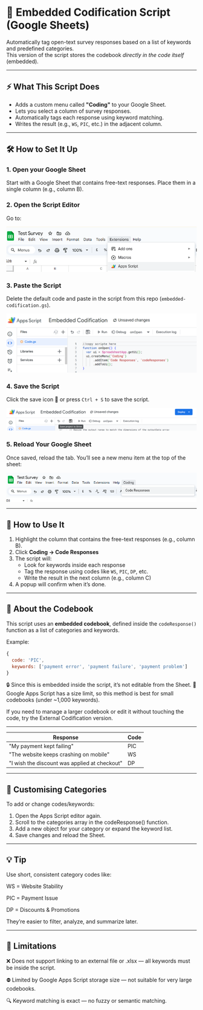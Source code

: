 # 📄 Embedded Codification Script (Google Sheets)

Automatically tag open-text survey responses based on a list of keywords and predefined categories.  
This version of the script stores the codebook *directly in the code itself* (embedded).

---

## ⚡ What This Script Does

- Adds a custom menu called **"Coding"** to your Google Sheet.
- Lets you select a column of survey responses.
- Automatically tags each response using keyword matching.
- Writes the result (e.g., `WS`, `PIC`, etc.) in the adjacent column.

---

## 🛠️ How to Set It Up

### 1. Open your Google Sheet
Start with a Google Sheet that contains free-text responses. Place them in a single column (e.g., column B).

### 2. Open the Script Editor
Go to:

![Open Script Editor](../assets/Step_1_App_Script.png)

### 3. Paste the Script  
Delete the default code and paste in the script from this repo (`embedded-codification.gs`).

![Paste the Script](../assets/Step_2_Copy_Paste.png)

### 4. Save the Script  
Click the save icon 💾 or press `Ctrl + S` to save the script.

![Save the Script](../assets/Step_3_Save_Script.png)

### 5. Reload Your Google Sheet  
Once saved, reload the tab. You’ll see a new menu item at the top of the sheet:

![Run the Script from the Menu](../assets/Step_4_Code_Responses.png)

---

## 🧪 How to Use It

1. Highlight the column that contains the free-text responses (e.g., column B).
2. Click **Coding → Code Responses**
3. The script will:
   - Look for keywords inside each response
   - Tag the response using codes like `WS`, `PIC`, `DP`, etc.
   - Write the result in the next column (e.g., column C)
4. A popup will confirm when it’s done.

---

## 🧠 About the Codebook

This script uses an **embedded codebook**, defined inside the `codeResponse()` function as a list of categories and keywords.

Example:

```js
{
  code: 'PIC',
  keywords: ['payment error', 'payment failure', 'payment problem']
}
```

🔒 Since this is embedded inside the script, it’s not editable from the Sheet.
🧱 Google Apps Script has a size limit, so this method is best for small codebooks (under ~1,000 keywords).

If you need to manage a larger codebook or edit it without touching the code, try the External Codification version.

---

| Response                                           | Code |
|----------------------------------------------------|------|
| "My payment kept failing"                          | PIC  |
| "The website keeps crashing on mobile"             | WS   |
| "I wish the discount was applied at checkout"      | DP   |

---

## 🧩 Customising Categories
To add or change codes/keywords:

1. Open the Apps Script editor again.
2. Scroll to the categories array in the codeResponse() function.
3. Add a new object for your category or expand the keyword list.
4. Save changes and reload the Sheet.

---

## 💡 Tip
Use short, consistent category codes like:

WS = Website Stability

PIC = Payment Issue

DP = Discounts & Promotions

They’re easier to filter, analyze, and summarize later.

---

## 📌 Limitations
❌ Does not support linking to an external file or .xlsx — all keywords must be inside the script.

⛔ Limited by Google Apps Script storage size — not suitable for very large codebooks.

🔍 Keyword matching is exact — no fuzzy or semantic matching.
